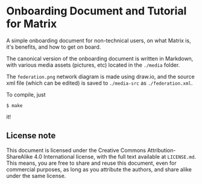 # Onboarding Document and Tutorial for Matrix
A simple onboarding document for non-technical users, on what Matrix is, it's benefits, and how to get on board.

The canonical version of the onboarding document is written in Markdown, with various media assets (pictures, etc) located in the `./media` folder.

The `federation.png` network diagram is made using draw.io, and the source xml file (which can be edited) is saved to `./media-src` as `./federation.xml`.

To compile, just

    $ make

it!

## License note
This document is licensed under the Creative Commons Attribution-ShareAlike 4.0 International license, with the full text available at `LICENSE.md`. This means, you are free to share and reuse this document, even for commercial purposes, as long as you attribute the authors, and share alike under the same license.

